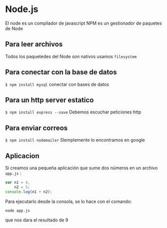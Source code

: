 # Node.js

El node es un compilador de javascript
NPM es un gestionador de paquetes de Node

## Para leer archivos
Todos los paquetedes del Node son nativos usamos `filesystem`

## Para conectar con la base de datos
`$ npm install mysql`
conectar con bases de datos


## Para un http server estatico
`$ npm install express --save`
Debemos escuchar peticiones http

## Para enviar correos
`$ npm install nodemailer`
SIemplemente lo encontramos en google



## Aplicacion

Si creamos una pequeña aplicación que sume dos números en un archivo `app.js` :

```javascript
var n1 = 4,
    n2 = 5;
console.log(n1 + n2);
```

Para ejecutarlo desde la consola, se lo hace con el comando:

`node app.js`

que nos dara el resultado de 9